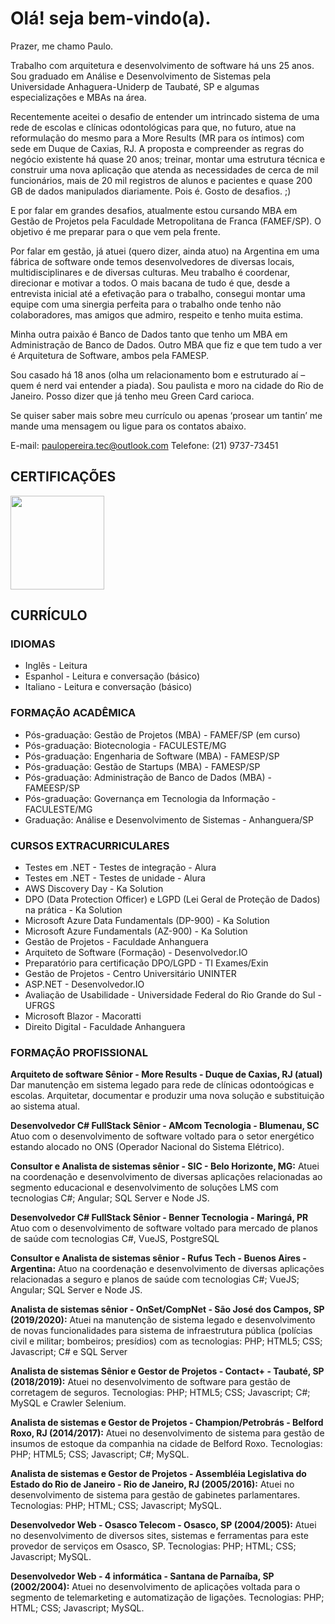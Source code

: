 # Olá! seja bem-vindo(a).
Prazer, me chamo Paulo.

Trabalho com arquitetura e desenvolvimento de software há uns 25 anos. Sou graduado em Análise e Desenvolvimento de Sistemas pela Universidade Anhaguera-Uniderp de Taubaté, SP e algumas especializações e MBAs na área.

Recentemente aceitei o desafio de entender um intrincado sistema de uma rede de escolas e clínicas odontológicas para que, no futuro, atue na reformulação do mesmo para a More Results (MR para os íntimos) com sede em Duque de Caxias, RJ. A proposta e compreender as regras do negócio existente há quase 20 anos; treinar, montar uma estrutura técnica e construir uma nova aplicação que atenda as necessidades de cerca de mil funcionários, mais de 20 mil registros de alunos e pacientes e quase 200 GB de dados manipulados diariamente. Pois é. Gosto de desafios. ;)

E por falar em grandes desafios, atualmente estou cursando MBA em Gestão de Projetos pela Faculdade Metropolitana de Franca (FAMEF/SP). O objetivo é me preparar para o que vem pela frente.

Por falar em gestão, já atuei (quero dizer, ainda atuo) na Argentina em uma fábrica de software onde temos desenvolvedores de diversas locais, multidisciplinares e de diversas culturas. Meu trabalho é coordenar, direcionar e motivar a todos. O mais bacana de tudo é que, desde a entrevista inicial até a efetivação para o trabalho, consegui montar uma equipe com uma sinergia perfeita para o trabalho onde tenho não colaboradores, mas amigos que admiro, respeito e tenho muita estima.

Minha outra paixão é Banco de Dados tanto que tenho um MBA em Administração de Banco de Dados. Outro MBA que fiz e que tem tudo a ver é Arquitetura de Software, ambos pela FAMESP.

Sou casado há 18 anos (olha um relacionamento bom e estruturado aí – quem é nerd vai entender a piada). Sou paulista e moro na cidade do Rio de Janeiro. Posso dizer que já tenho meu Green Card carioca.

Se quiser saber mais sobre meu currículo ou apenas ‘prosear um tantin’ me mande uma mensagem ou ligue para os contatos abaixo.

E-mail: paulopereira.tec@outlook.com
Telefone: (21) 9737-73451

## CERTIFICAÇÕES
<a href="https://www.credly.com/badges/3a39b5e3-9ef1-45b5-868d-520d602123dd/public_url" target="_blank">
<img src="https://user-images.githubusercontent.com/51684821/159574487-b36919ab-465f-4a8a-b88f-f9efe99363db.png" width="150"/>
</a>
  
## CURRÍCULO
### IDIOMAS
- Inglês - Leitura
- Espanhol - Leitura e conversação (básico)
- Italiano - Leitura e conversação (básico)

### FORMAÇÃO ACADÊMICA
- Pós-graduação: Gestão de Projetos (MBA) - FAMEF/SP (em curso)
- Pós-graduação: Biotecnologia - FACULESTE/MG
- Pós-graduação: Engenharia de Software (MBA) - FAMESP/SP
- Pós-graduação: Gestão de Startups (MBA) - FAMESP/SP
- Pós-graduação: Administração de Banco de Dados (MBA) - FAMEESP/SP
- Pós-graduação: Governança em Tecnologia da Informação - FACULESTE/MG
- Graduação: Análise e Desenvolvimento de Sistemas - Anhanguera/SP

### CURSOS EXTRACURRICULARES
- Testes em .NET - Testes de integração - Alura
- Testes em .NET - Testes de unidade - Alura
- AWS Discovery Day - Ka Solution
- DPO (Data Protection Officer) e LGPD (Lei Geral de Proteção de Dados) na prática - Ka Solution
- Microsoft Azure Data Fundamentals (DP-900) - Ka Solution
- Microsoft Azure Fundamentals (AZ-900) - Ka Solution
- Gestão de Projetos - Faculdade Anhanguera
- Arquiteto de Software (Formação) - Desenvolvedor.IO
- Preparatório para certificação DPO/LGPD - TI Exames/Exin
- Gestão de Projetos - Centro Universitário UNINTER
- ASP.NET - Desenvolvedor.IO
- Avaliação de Usabilidade - Universidade Federal do Rio Grande do Sul - UFRGS
- Microsoft Blazor - Macoratti
- Direito Digital - Faculdade Anhanguera

### FORMAÇÃO PROFISSIONAL
**Arquiteto de software Sênior - More Results - Duque de Caxias, RJ (atual)**
Dar manutenção em sistema legado para rede de clínicas odontoógicas e escolas. Arquitetar, documentar e produzir uma nova solução e substituição ao sistema atual.

**Desenvolvedor C# FullStack Sênior - AMcom Tecnologia - Blumenau, SC**
Atuo com o desenvolvimento de software voltado para o setor energético estando alocado no ONS (Operador Nacional do Sistema Elétrico).

**Consultor e Analista de sistemas sênior - SIC - Belo Horizonte, MG:**
Atuei na coordenação e desenvolvimento de diversas aplicações relacionadas ao segmento educacional e desenvolvimento de soluções LMS com tecnologias C#; Angular; SQL Server e Node JS.

**Desenvolvedor C# FullStack Sênior - Benner Tecnologia - Maringá, PR**
Atuo com o desenvolvimento de software voltado para  mercado de planos de saúde com tecnologias C#, VueJS, PostgreSQL

**Consultor e Analista de sistemas sênior - Rufus Tech - Buenos Aires - Argentina:**
Atuo na coordenação e desenvolvimento de diversas aplicações relacionadas a seguro e planos de saúde com tecnologias C#; VueJS; Angular; SQL Server e Node JS.

**Analista de sistemas sênior - OnSet/CompNet - São José dos Campos, SP (2019/2020):**
Atuei na manutenção de sistema legado e desenvolvimento de novas funcionalidades para sistema de infraestrutura pública (polícias civil e militar; bombeiros; presídios) com
as tecnologias: PHP; HTML5; CSS; Javascript; C# e SQL Server

**Analista de sistemas Sênior e Gestor de Projetos - Contact+ - Taubaté, SP (2018/2019):**
Atuei no desenvolvimento de software para gestão de corretagem de seguros. Tecnologias: PHP; HTML5; CSS; Javascript; C#; MySQL e Crawler Selenium.

**Analista de sistemas e Gestor de Projetos - Champion/Petrobrás - Belford Roxo, RJ (2014/2017):**
Atuei no desenvolvimento de sistema para gestão de insumos de estoque da companhia na cidade de Belford Roxo. Tecnologias: PHP; HTML5; CSS; Javascript; C#; MySQL.

**Analista de sistemas e Gestor de Projetos - Assembléia Legislativa do Estado do Rio de Janeiro - Rio de Janeiro, RJ (2005/2016):**
Atuei no desenvolvimento de sistema para gestão de gabinetes parlamentares. Tecnologias: PHP; HTML; CSS; Javascript; MySQL.

**Desenvolvedor Web - Osasco Telecom - Osasco, SP (2004/2005):**
Atuei no desenvolvimento de diversos sites, sistemas e ferramentas para este provedor de serviços em Osasco, SP. Tecnologias: PHP; HTML; CSS; Javascript; MySQL.

**Desenvolvedor Web - 4 informática - Santana de Parnaíba, SP (2002/2004):**
Atuei no desenvolvimento de aplicações voltada para o segmento de telemarketing e automatização de ligações. Tecnologias: PHP; HTML; CSS; Javascript; MySQL.
